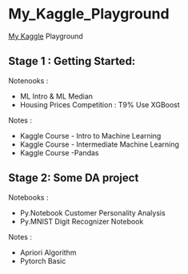 # My_Kaggle_Playground
[My Kaggle](https://www.kaggle.com/wuxinyun) Playground

## Stage 1 : Getting Started:
Notenooks :
- ML Intro & ML Median 
- Housing Prices Competition : T9% Use XGBoost 

Notes :
- Kaggle Course - Intro to Machine Learning
- Kaggle Course - Intermediate Machine Learning
- Kaggle Course -Pandas

## Stage 2: Some DA project 
Notebooks :
- Py.Notebook Customer Personality Analysis
- Py.MNIST Digit Recognizer Notebook

Notes :
- Apriori Algorithm 
- Pytorch Basic 
